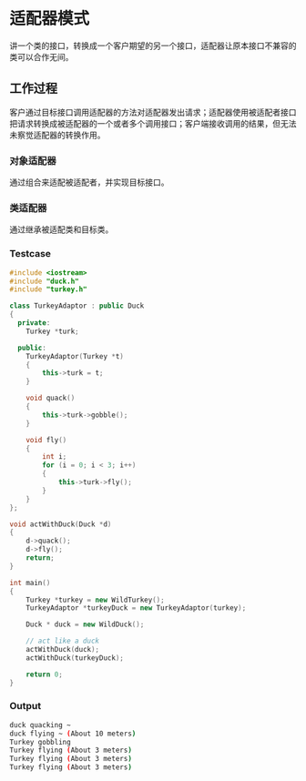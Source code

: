 # 适配器模式

讲一个类的接口，转换成一个客户期望的另一个接口，适配器让原本接口不兼容的类可以合作无间。

## 工作过程
客户通过目标接口调用适配器的方法对适配器发出请求；适配器使用被适配者接口把请求转换成被适配器的一个或者多个调用接口；客户端接收调用的结果，但无法未察觉适配器的转换作用。

### 对象适配器

通过组合来适配被适配者，并实现目标接口。

### 类适配器

通过继承被适配类和目标类。


### Testcase

```cpp
#include <iostream>
#include "duck.h"
#include "turkey.h"

class TurkeyAdaptor : public Duck
{
  private:
    Turkey *turk;

  public:
    TurkeyAdaptor(Turkey *t)
    {
        this->turk = t;
    }

    void quack()
    {
        this->turk->gobble();
    }

    void fly()
    {
        int i;
        for (i = 0; i < 3; i++)
        {
            this->turk->fly();
        }
    }
};

void actWithDuck(Duck *d)
{
    d->quack();
    d->fly();
    return;
}

int main()
{
    Turkey *turkey = new WildTurkey();
    TurkeyAdaptor *turkeyDuck = new TurkeyAdaptor(turkey);

    Duck * duck = new WildDuck();

    // act like a duck
    actWithDuck(duck);
    actWithDuck(turkeyDuck);

    return 0;
}
```

### Output

```sh
duck quacking ~
duck flying ~ (About 10 meters)
Turkey gobbling
Turkey flying (About 3 meters)
Turkey flying (About 3 meters)
Turkey flying (About 3 meters)
```